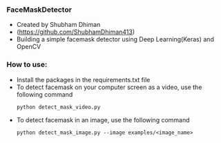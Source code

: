 ### FaceMaskDetector
* Created by Shubham Dhiman
* (https://github.com/ShubhamDhiman413)
* Building a simple facemask detector using Deep Learning(Keras) and OpenCV

### How to use:
* Install the packages in the requirements.txt file
* To detect facemask on your computer screen as a video, use the following command
  ```
  python detect_mask_video.py
  ```
* To detect facemask in an image, use the following command
  ```
  python detect_mask_image.py --image examples/<image_name>
  ```

